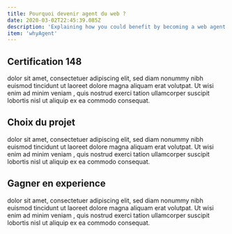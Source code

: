 ```yaml
---	
title: Pourquoi devenir agent du web ?
date: 2020-03-02T22:45:39.085Z	
description: 'Explaining how you could benefit by becoming a web agent'
item: 'whyAgent'
---	
```


## Certification 148

dolor sit amet, consectetuer
adipiscing elit, sed diam
nonummy nibh euismod
tincidunt ut laoreet dolore magna
aliquam erat volutpat. Ut wisi
enim ad minim veniam , quis
nostrud exerci tation ullamcorper
suscipit lobortis nisl ut aliquip ex
ea commodo consequat.

## Choix du projet

dolor sit amet, consectetuer
adipiscing elit, sed diam
nonummy nibh euismod
tincidunt ut laoreet dolore magna
aliquam erat volutpat. Ut wisi
enim ad minim veniam , quis
nostrud exerci tation ullamcorper
suscipit lobortis nisl ut aliquip ex
ea commodo consequat.

## Gagner en experience

dolor sit amet, consectetuer
adipiscing elit, sed diam
nonummy nibh euismod
tincidunt ut laoreet dolore magna
aliquam erat volutpat. Ut wisi
enim ad minim veniam , quis
nostrud exerci tation ullamcorper
suscipit lobortis nisl ut aliquip ex
ea commodo consequat.